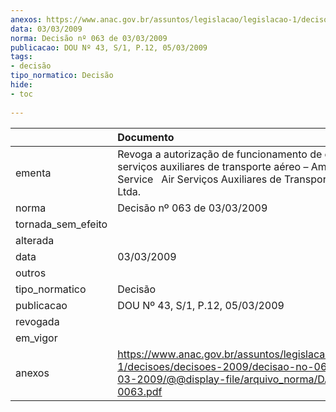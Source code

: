 ```yaml
---
anexos: https://www.anac.gov.br/assuntos/legislacao/legislacao-1/decisoes/decisoes-2009/decisao-no-063-de-03-03-2009/@@display-file/arquivo_norma/DA2009-0063.pdf
data: 03/03/2009
norma: Decisão nº 063 de 03/03/2009
publicacao: DOU Nº 43, S/1, P.12, 05/03/2009
tags:
- decisão
tipo_normatico: Decisão
hide: 
- toc 
 
---
```


|                    | Documento                                                                                                                                                          |
|:-------------------|:-------------------------------------------------------------------------------------------------------------------------------------------------------------------|
| ementa             | Revoga a autorização de funcionamento de empresa de serviços auxiliares de transporte aéreo – American Service   Air Serviços Auxiliares de Transporte Aéreo Ltda. |
| norma              | Decisão nº 063 de 03/03/2009                                                                                                                                       |
| tornada_sem_efeito |                                                                                                                                                                    |
| alterada           |                                                                                                                                                                    |
| data               | 03/03/2009                                                                                                                                                         |
| outros             |                                                                                                                                                                    |
| tipo_normatico     | Decisão                                                                                                                                                            |
| publicacao         | DOU Nº 43, S/1, P.12, 05/03/2009                                                                                                                                   |
| revogada           |                                                                                                                                                                    |
| em_vigor           |                                                                                                                                                                    |
| anexos             | https://www.anac.gov.br/assuntos/legislacao/legislacao-1/decisoes/decisoes-2009/decisao-no-063-de-03-03-2009/@@display-file/arquivo_norma/DA2009-0063.pdf          |